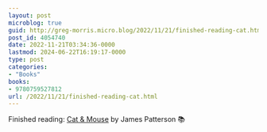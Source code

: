 ```yaml
---
layout: post
microblog: true
guid: http://greg-morris.micro.blog/2022/11/21/finished-reading-cat.html
post_id: 4054740
date: 2022-11-21T03:34:36-0000
lastmod: 2024-06-22T16:19:17-0000
type: post
categories:
- "Books"
books:
- 9780759527812
url: /2022/11/21/finished-reading-cat.html
---
```

Finished reading: [Cat & Mouse](https://micro.blog/books/9780759527812) by James Patterson 📚
